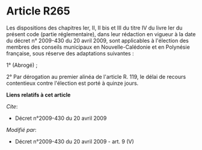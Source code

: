 # Article R265

Les dispositions des chapitres Ier, II, II bis et III du titre IV du livre Ier du présent code (partie réglementaire), dans
leur rédaction en vigueur à la date du décret n° 2009-430 du 20 avril 2009, sont applicables à l'élection des membres des
conseils municipaux en Nouvelle-Calédonie et en Polynésie française, sous réserve des adaptations suivantes : 

1° (Abrogé) ; 

2° Par dérogation au premier alinéa de l'article R. 119, le délai de recours contentieux contre l'élection est porté à quinze
jours.

**Liens relatifs à cet article**

_Cite_:

  - Décret n°2009-430 du 20 avril 2009

_Modifié par_:

  - Décret n°2009-430 du 20 avril 2009 - art. 9 (V)

